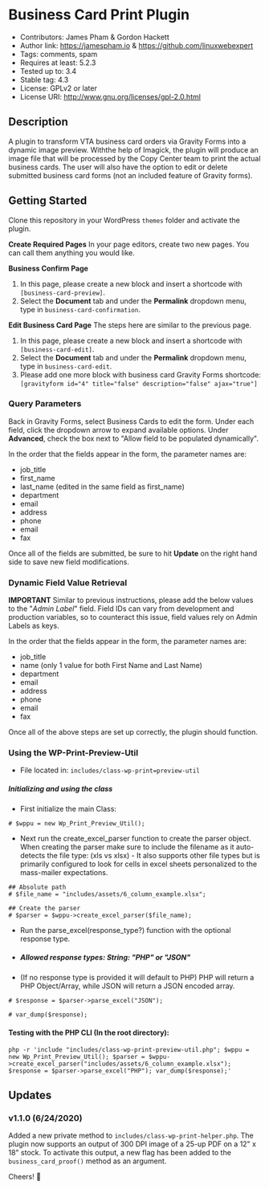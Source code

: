 # Business Card Print Plugin

- Contributors: James Pham & Gordon Hackett
- Author link: https://jamespham.io & https://github.com/linuxwebexpert
- Tags: comments, spam
- Requires at least: 5.2.3
- Tested up to: 3.4
- Stable tag: 4.3
- License: GPLv2 or later
- License URI: http://www.gnu.org/licenses/gpl-2.0.html

## Description
 A plugin to transform VTA business card orders via Gravity Forms into a dynamic image preview. Withthe help of Imagick, the plugin will produce an image file that will be processed by the Copy Center team to print the
actual business cards. The user will also have the option to edit or delete submitted business card forms (not an
included feature of Gravity forms).

## Getting Started
Clone this repository in your WordPress `themes` folder and activate the plugin.

**Create Required Pages**
In your page editors, create two new pages. You can call them anything you would like.

**Business Confirm Page**
1. In this page, please create a new  block and insert a shortcode with `[business-card-preview]`.
2. Select the **Document** tab and under the **Permalink** dropdown menu, type in `business-card-confirmation`.

**Edit Business Card Page**
The steps here are similar to the previous page.
1. In this page, please create a new block and insert a shortcode with `[business-card-edit]`.
2. Select the **Document** tab and under the **Permalink** dropdown menu, type in `business-card-edit`.
3. Please add one more block with business card Gravity Forms shortcode: `[gravityform id="4" title="false"
description="false" ajax="true"]`

### Query Parameters
Back in Gravity Forms, select Business Cards to edit the form. Under each field, click the dropdown arrow to expand
available options. Under **Advanced**, check the box next to "Allow field to be populated dynamically".

In the order that the fields appear in the form, the parameter names are:
- job_title
- first_name
- last_name     (edited in the same field as first_name)
- department
- email
- address
- phone
- email
- fax

Once all of the fields are submitted, be sure to hit **Update** on the right hand side to save new field modifications.

### Dynamic Field Value Retrieval
**IMPORTANT**
Similar to previous instructions, please add the below values to the "_Admin Label_" field. Field IDs can vary from
 development and production variables, so to counteract this issue, field values rely on Admin Labels as keys.
 
 In the order that the fields appear in the form, the parameter names are:
 - job_title
 - name (only 1 value for both First Name and Last Name)
 - department
 - email
 - address
 - phone
 - email
 - fax

Once all of the above steps are set up correctly, the plugin should function.


### Using the WP-Print-Preview-Util

- File located in: `includes/class-wp-print=preview-util`


##### Initializing and using the class

- First initialize the main Class:
```
# $wppu = new Wp_Print_Preview_Util(); 
```

- Next run the create_excel_parser function to create the parser object.
When creating the parser make sure to include the filename as it auto-detects
the file type: (xls vs xlsx) - It also supports other file types 
but is primarily configured to look for cells in excel sheets personalized to
the mass-mailer expectations.

```
## Absolute path
# $file_name = "includes/assets/6_column_example.xlsx";

## Create the parser
# $parser = $wppu->create_excel_parser($file_name);
```

- Run the parse_excel(response_type?) function with the optional response type.
- ##### Allowed response types: String: "PHP" or "JSON" 
- (If no response type is provided it will default to PHP)
PHP will return a PHP Object/Array, while JSON will return a JSON encoded array.

```
# $response = $parser->parse_excel("JSON");

# var_dump($response);
```

#### Testing with the PHP CLI (In the root directory):

```
php -r 'include "includes/class-wp-print-preview-util.php"; $wppu = new Wp_Print_Preview_Util(); $parser = $wppu->create_excel_parser("includes/assets/6_column_example.xlsx"); $response = $parser->parse_excel("PHP"); var_dump($response);'

```

## Updates

### v1.1.0 (6/24/2020)
Added a new private method to `includes/class-wp-print-helper.php`. The plugin now supports an output of 300 DPI image of a 25-up PDF
on a 12" x 18" stock. To activate this output, a new flag has been added to the `business_card_proof()` method as an argument. 

Cheers! :beer:

